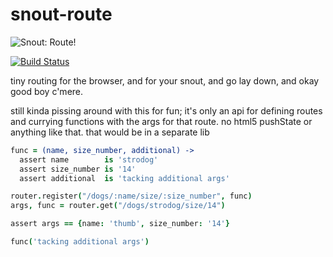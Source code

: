 # snout-route

![Snout:  Route!](http://i.imgur.com/tu7IGHX.jpg)

[![Build Status](https://travis-ci.org/natlownes/snout-route.png?branch=master)](https://travis-ci.org/natlownes/snout-route)

tiny routing for the browser, and for your snout, and go lay down, and okay good
boy c'mere.

still kinda pissing around with this for fun; it's only an api for defining
routes and currying functions with the args for that route.  no html5 pushState
or anything like that.  that would be in a separate lib

```coffeescript
func = (name, size_number, additional) ->
  assert name        is 'strodog'
  assert size_number is '14'
  assert additional  is 'tacking additional args'

router.register("/dogs/:name/size/:size_number", func)
args, func = router.get("/dogs/strodog/size/14")

assert args == {name: 'thumb', size_number: '14'}

func('tacking additional args')
```

